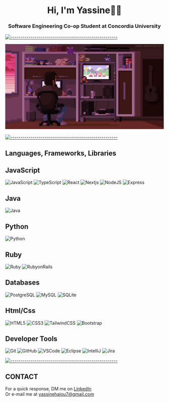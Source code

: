 <h1 align="center">Hi, I'm Yassine👋🏻</h1>
<h3 align="center">Software Engineering Co-op Student at Concordia University</h3>

[![-----------------------------------------------------](https://raw.githubusercontent.com/andreasbm/readme/master/assets/lines/aqua.png)](#Important)

![coding gif](img/coding.gif)

[![-----------------------------------------------------](https://raw.githubusercontent.com/andreasbm/readme/master/assets/lines/aqua.png)](#Important)

<h2>Languages, Frameworks, Libraries</h2>


## JavaScript

![JavaScript](https://img.shields.io/badge/TypeScript-3178c6?style=for-the-badge&logo=typescript&logoColor=black)
![TypeScript](https://img.shields.io/badge/JavaScript-F7DF1E?style=for-the-badge&logo=javascript&logoColor=black)
![React](https://img.shields.io/badge/React-20232A?style=for-the-badge&logo=react&logoColor=61DAFB)
![Nextjs](https://img.shields.io/badge/Next.js-20232A?style=for-the-badge&logo=next.js&logoColor=white)
![NodeJS](https://img.shields.io/badge/Node.js-43853D?style=for-the-badge&logo=node.js&logoColor=white)
![Express](https://img.shields.io/badge/Express.js%20-%231E2E3B.svg?&style=for-the-badge&logo=express&logoColor=white)

## Java

![Java](https://img.shields.io/badge/Java-ED8B00?style=for-the-badge&logo=openjdk&logoColor=white)

## Python

![Python](https://img.shields.io/badge/Python%20-%23004D7A.svg?&style=for-the-badge&logo=python&logoColor=ffdf76)

## Ruby

![Ruby](https://img.shields.io/badge/Ruby-CC342D?style=for-the-badge&logo=ruby&logoColor=white)
![RubyonRails](https://img.shields.io/badge/Ruby_on_Rails-CC0000?style=for-the-badge&logo=ruby-on-rails&logoColor=white)

## Databases

![PostgreSQL](https://img.shields.io/badge/PostgreSQL-316192?style=for-the-badge&logo=postgresql&logoColor=white)
![MySQL](https://img.shields.io/badge/MySQL%20-%2300758F.svg?&style=for-the-badge&logo=MySQL&logoColor=FFFFFF)
![SQLite](https://img.shields.io/badge/SQLite-07405E?style=for-the-badge&logo=sqlite&logoColor=white)

## Html/Css

![HTML5](https://img.shields.io/badge/HTML5-E34F26?style=for-the-badge&logo=html5&logoColor=white)
![CSS3](https://img.shields.io/badge/CSS3-1572B6?style=for-the-badge&logo=css3&logoColor=white)
![TailwindCSS](https://img.shields.io/badge/TailwindCSS-38bdf8?style=for-the-badge&logo=tailwindCSS&logoColor=white)
![Bootstrap](https://img.shields.io/badge/Bootstrap%20-%23563D7C.svg?&style=for-the-badge&logo=Bootstrap&logoColor=FFFFFF)

## Developer Tools

![Git](https://img.shields.io/badge/git%20-%23F05033.svg?&style=for-the-badge&logo=git&logoColor=white)
![GitHub](https://img.shields.io/badge/GitHub%20-%23181717.svg?&style=for-the-badge&logo=GitHub&logoColor=FFFFFF)
![VSCode](https://img.shields.io/badge/VSCode-0078D4?style=for-the-badge&logo=visual%20studio%20code&logoColor=white)
![Eclipse](https://img.shields.io/badge/Eclipse-2C2255?style=for-the-badge&logo=eclipse&logoColor=white)
![IntelliJ](https://img.shields.io/badge/IntelliJ_IDEA-000000.svg?style=for-the-badge&logo=intellij-idea&logoColor=white)
![Jira](https://img.shields.io/badge/Jira-0052CC?style=for-the-badge&logo=Jira&logoColor=white)


[![-----------------------------------------------------](https://raw.githubusercontent.com/andreasbm/readme/master/assets/lines/aqua.png)](#Important)


## CONTACT

For a quick response, DM me on [LinkedIn](https://www.linkedin.com/in/yassinehajou/)<br>
Or e-mail me at <a href="mailto:yassinehajou7@gmail.com">yassinehajou7@gmail.com</a>

